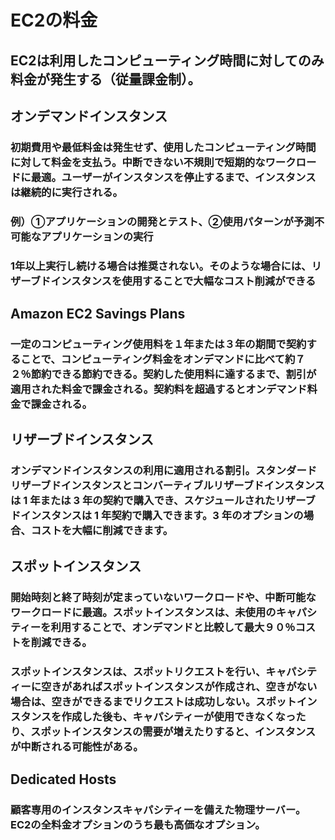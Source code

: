 # EC2の料金
## EC2は利用したコンピューティング時間に対してのみ料金が発生する（従量課金制）。

## オンデマンドインスタンス
### 初期費用や最低料金は発生せず、使用したコンピューティング時間に対して料金を支払う。中断できない不規則で短期的なワークロードに最適。ユーザーがインスタンスを停止するまで、インスタンスは継続的に実行される。
### 例）①アプリケーションの開発とテスト、②使用パターンが予測不可能なアプリケーションの実行
### 1年以上実行し続ける場合は推奨されない。そのような場合には、リザーブドインスタンスを使用することで大幅なコスト削減ができる

## Amazon EC2 Savings Plans
### 一定のコンピューティング使用料を１年または３年の期間で契約することで、コンピューティング料金をオンデマンドに比べて約７２％節約できる節約できる。契約した使用料に達するまで、割引が適用された料金で課金される。契約料を超過するとオンデマンド料金で課金される。

## リザーブドインスタンス
### オンデマンドインスタンスの利用に適用される割引。スタンダードリザーブドインスタンスとコンバーティブルリザーブドインスタンスは 1 年または 3 年の契約で購入でき、スケジュールされたリザーブドインスタンスは 1 年契約で購入できます。3 年のオプションの場合、コストを大幅に削減できます。

## スポットインスタンス
### 開始時刻と終了時刻が定まっていないワークロードや、中断可能なワークロードに最適。スポットインスタンスは、未使用のキャパシティーを利用することで、オンデマンドと比較して最大９０％コストを削減できる。
### スポットインスタンスは、スポットリクエストを行い、キャパシティーに空きがあればスポットインスタンスが作成され、空きがない場合は、空きができるまでリクエストは成功しない。スポットインスタンスを作成した後も、キャパシティーが使用できなくなったり、スポットインスタンスの需要が増えたりすると、インスタンスが中断される可能性がある。

## Dedicated Hosts
### 顧客専用のインスタンスキャパシティーを備えた物理サーバー。EC2の全料金オプションのうち最も高価なオプション。